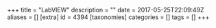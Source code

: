 +++
title = "LabVIEW"
description = ""
date = 2017-05-25T22:09:49Z
aliases = []
[extra]
id = 4394
[taxonomies]
categories = []
tags = []
+++

